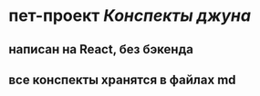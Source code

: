 # пет-проект **_Конспекты джуна_**

## написан на React, без бэкенда

## все конспекты хранятся в файлах md
